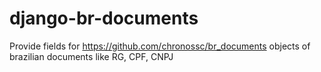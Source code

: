 django-br-documents
===================

Provide fields for https://github.com/chronossc/br_documents objects of brazilian documents like RG, CPF, CNPJ